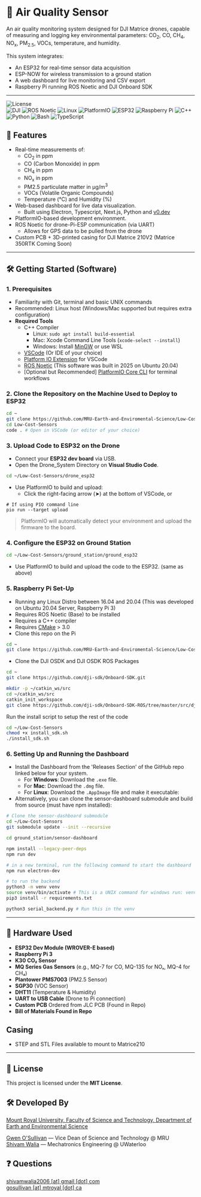 # 🌿 Air Quality Sensor

An air quality monitoring system designed for DJI Matrice drones, capable of measuring and logging key environmental parameters: CO<sub>2</sub>, CO, CH<sub>4</sub>, NO<sub>x</sub>, PM<sub>2.5</sub>, VOCs, temperature, and humidity. 

This system integrates:
- An ESP32 for real-time sensor data acquisition
- ESP-NOW for wireless transmission to a ground station
- A web dashboard for live monitoring and CSV export
- Raspberry Pi running ROS Noetic and DJI Onboard SDK

---
![License](https://img.shields.io/badge/License-MIT-000000?style=for-the-badge&logo=openaccess&logoColor=white) \
![DJI](https://img.shields.io/badge/DJI-000000?style=for-the-badge&logo=dji&logoColor=white)
![ROS Noetic](https://img.shields.io/badge/ROS%20Noetic-000000?style=for-the-badge&logo=ROS&logoColor=white)
![Linux](https://img.shields.io/badge/Linux-000000?style=for-the-badge&logo=linux&logoColor=white)
![PlatformIO](https://img.shields.io/badge/PlatformIO-000000?style=for-the-badge&logo=platformio&logoColor=white)
![ESP32](https://img.shields.io/badge/ESP32-000000?style=for-the-badge&logo=espressif&logoColor=white)
![Raspberry Pi](https://img.shields.io/badge/Raspberry%20Pi-000000?style=for-the-badge&logo=raspberrypi&logoColor=white)
![C++](https://img.shields.io/badge/C++-000000?style=for-the-badge&logo=cplusplus&logoColor=white)
![Python](https://img.shields.io/badge/Python-000000?style=for-the-badge&logo=python&logoColor=white)
![Bash](https://img.shields.io/badge/Bash-000000?style=for-the-badge&logo=gnu-bash&logoColor=white)
![TypeScript](https://img.shields.io/badge/TypeScript-000000?style=for-the-badge&logo=typescript&logoColor=white)


## 🚀 Features
- Real-time measurements of:
  - CO<sub>2</sub> in ppm
  - CO (Carbon Monoxide) in ppm
  - CH<sub>4</sub> in ppm
  - NO<sub>x</sub> in ppm
  - PM2.5 particulate matter in μg/m<sup>3</sup>
  - VOCs (Volatile Organic Compounds)
  - Temperature (°C) and Humidity (%)
- Web-based dashboard for live data visualization.
  - Built using Electron, Typescript, Next.js, Python and [v0.dev](https://v0.dev)
- PlatformIO-based development environment.
- ROS Noetic for drone-Pi-ESP communication (via UART)
  - Allows for GPS data to be pulled from the drone
- Custom PCB + 3D-printed casing for DJI Matrice 210V2 (Matrice 350RTK Coming Soon)

---

## 🛠️ Getting Started (Software)

### 1. Prerequisites
- Familiarity with Git, terminal and basic UNIX commands
- Recommended: Linux host (Windows/Mac supported but requires extra configuration)
- **Required Tools**
  - C++ Compiler
    - Linux: `sudo apt install build-essential`
    - Mac: Xcode Command Line Tools (`xcode-select --install`)
    - Windows: Install [MinGW](https://www.mingw-w64.org/) or use WSL
  - [VSCode](https://code.visualstudio.com/) (Or IDE of your choice)
  - [Platform IO Extension](https://platformio.org/install/ide?install=vscode) for VSCode
  - [ROS Noetic](https://wiki.ros.org/noetic/Installation/Ubuntu) (This software was built in 2025 on Ubuntu 20.04)
  - [Optional but Recommended] [PlatformIO Core CLI](https://docs.platformio.org/en/latest/core/quickstart.html) for terminal workflows
    
### 2. Clone the Repository on the Machine Used to Deploy to ESP32
```bash
cd ~
git clone https://github.com/MRU-Earth-and-Enviromental-Science/Low-Cost-Sensors.git
cd Low-Cost-Sensors
code . # Open in VSCode (or editor of your choice)
```
### 3. Upload Code to ESP32 on the Drone

- Connect your **ESP32 dev board** via USB.
- Open the Drone_System Directory on **Visual Studio Code**.
```bash
cd ~/Low-Cost-Sensors/drone_esp32
``` 
- Use PlatformIO to build and upload:  
  - Click the right-facing arrow (➤) at the bottom of VSCode, or  
```shell
# If using PIO command line
pio run --target upload
```

> PlatformIO will automatically detect your environment and upload the firmware to the board.

### 4. Configure the ESP32 on Ground Station
```bash
cd ~/Low-Cost-Sensors/ground_station/ground_esp32
```
- Use PlatformIO to build and upload the code to the ESP32. (same as above)

### 5. Raspberry Pi Set-Up
- Running any Linux Distro between 16.04 and 20.04 (This was developed on Ubuntu 20.04 Server, Raspberry Pi 3)
- Requires ROS Noetic (Base) to be installed
- Requires a C++ compiler
- Requires [CMake](https://cmake.org/download/) > 3.0
- Clone this repo on the Pi
```bash
cd ~
git clone https://github.com/MRU-Earth-and-Enviromental-Science/Low-Cost-Sensors.git
```
- Clone the DJI OSDK and DJI OSDK ROS Packages
```bash
cd ~
git clone https://github.com/dji-sdk/Onboard-SDK.git

mkdir -p ~/catkin_ws/src
cd ~/catkin_ws/src
catkin_init_workspace
git clone https://github.com/dji-sdk/Onboard-SDK-ROS/tree/master/src/dji_osdk_ros
```
Run the install script to setup the rest of the code
```bash
cd ~/Low-Cost-Sensors
chmod +x install_sdk.sh
./install_sdk.sh
```

### 6. Setting Up and Running the Dashboard
- Install the Dashboard from the 'Releases Section' of the GitHub repo linked below for your system.
  - For **Windows**: Download the `.exe` file.
  - For **Mac**: Download the `.dmg` file.
  - For **Linux**: Download the `.AppImage` file and make it executable:
- Alternatively, you can clone the sensor-dashboard submodule and build from source (must have npm installed):
```bash
# Clone the sensor-dashboard submodule
cd ~/Low-Cost-Sensors
git submodule update --init --recursive

cd ground_station/sensor-dashboard

npm install --legacy-peer-deps
npm run dev

# in a new terminal, run the following command to start the dashboard
npm run electron-dev

# to run the backend
python3 -m venv venv
source venv/bin/activate # This is a UNIX command for windows run: venv\Scripts\activate
pip3 install -r requirements.txt

python3 serial_backend.py # Run this in the venv
```
---
## 🧰 Hardware Used
- **ESP32 Dev Module (WROVER-E based)**
- **Raspberry Pi 3**
- **K30 CO₂ Sensor**
- **MQ Series Gas Sensors** (e.g., MQ-7 for CO, MQ-135 for NOₓ, MQ-4 for CH₄)
- **Plantower PMS7003** (PM2.5 Sensor)
- **SGP30** (VOC Sensor)
- **DHT11** (Temperature & Humidity)
- **UART to USB Cable** (Drone to Pi connection)
- **Custom PCB** Ordered from JLC PCB (Found in Repo)
- **Bill of Materials Found in Repo**

## Casing
- STEP and STL Files available to mount to Matrice210
---

## 📄 License
This project is licensed under the **MIT License**.

## 🛠️ Developed By

[Mount Royal University, Faculty of Science and Technology, Department of Earth and Environmental Science](https://www.mtroyal.ca/ProgramsCourses/FacultiesSchoolsCentres/ScienceTechnology/Departments/EarthEnvironmentalSciences/index.htm)

[Gwen O'Sullivan](https://www.mtroyal.ca/ProgramsCourses/FacultiesSchoolsCentres/ScienceTechnology/office-of-the-dean/index.htm) — Vice Dean of Science and Technology @ MRU \
[Shivam Walia](https://www.linkedin.com/in/shivam-walia1/) — Mechatronics Engineering @ UWaterloo

## ❓ Questions
[shivamwalia2006 [at] gmail [dot] com](mailto:shivamwalia2006@gmail.com) \
[gosullivan [at] mtroyal [dot] ca](mailto:gosullivan@mtroyal.ca)
